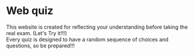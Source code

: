 # Web quiz
This website is created for reflecting your understanding before taking the real exam. (Let's Try it!!!) <br>
Every quiz is designed to have a random sequence of choices and questions, so be prepared!!!

